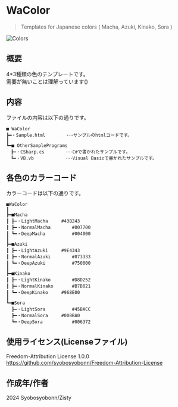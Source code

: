 # WaColor
> Templates for Japanese colors ( Macha, Azuki, Kinako, Sora )

![Colors](https://github.com/zisty-h/WaColor/blob/main/Colors.png?raw=true)

## 概要
4*3種類の色のテンプレートです。<br>
需要が無いことは理解っています()<br>

## 内容
ファイルの内容は以下の通りです。
```
■ WaColor
┣━・Sample.html        ･･･サンプルのhtmlコードです。
┃
┗━■ OtherSamplePrograms
　┣━・CSharp.cs        ･･･C#で書かれたサンプルです。
　┗━・VB.vb            ･･･Visual Basicで書かれたサンプルです。
```

## 各色のカラーコード
カラーコードは以下の通りです。
```
■WaColor 
┃
┣━■Macha
┃ ┣━・LightMacha		#43B243
┃ ┣━・NormalMacha		#007700
┃ ┗━・DeepMacha			#004000
┃
┣━■Azuki
┃ ┣━・LightAzuki		#9E4343
┃ ┣━・NormalAzuki		#873333
┃ ┗━・DeepAzuki			#750000
┃
┣━■Kinako
┃ ┣━・LightKinako		#D8D252
┃ ┣━・NormalKinako		#B7B021
┃ ┗━・DeepKinako		#968E00
┃
┗━■Sora
  ┣━・LightSora			#45BACC
  ┣━・NormalSora		#008BA0
  ┗━・DeepSora			#006372
```

## 使用ライセンス(Licenseファイル)
Freedom-Attribution License 1.0.0<br>
https://github.com/syobosyobonn/Freedom-Attribution-License

## 作成年/作者
2024 Syobosyobonn/Zisty 
